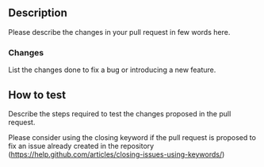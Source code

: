 <!-- SPDX-FileCopyrightText: © Fossology contributors

     SPDX-License-Identifier: GPL-2.0-only
-->

<!-- Please refer to CONTRIBUTING.md (https://github.com/fossology/fossology/blob/master/CONTRIBUTING.md)
before creating the pull request to make sure you follow all the standards. -->

## Description

Please describe the changes in your pull request in few words here.

### Changes

List the changes done to fix a bug or introducing a new feature.

## How to test

Describe the steps required to test the changes proposed in the pull request.

Please consider using the closing keyword if the pull request is proposed to
fix an issue already created in the repository
(https://help.github.com/articles/closing-issues-using-keywords/)
